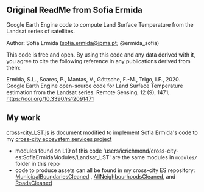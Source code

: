 ## Original ReadMe from Sofia Ermida
Google Earth Engine code to compute Land Surface Temperature from the Landsat series of satellites.

Author: Sofia Ermida (sofia.ermida@ipma.pt; @ermida_sofia)

This code is free and open. 
By using this code and any data derived with it, 
you agree to cite the following reference 
in any publications derived from them:

Ermida, S.L., Soares, P., Mantas, V., Göttsche, F.-M., Trigo, I.F., 2020. 
    Google Earth Engine open-source code for Land Surface Temperature estimation from the Landsat series.
    Remote Sensing, 12 (9), 1471; https://doi.org/10.3390/rs12091471

## My work
[cross-city_LST.js](https://github.com/icrichmond/Landsat_SMW_LST/blob/master/cross-city_LST.js) is document modified to implement Sofia Ermida's code to my [cross-city ecosystem services project](https://github.com/zule-lab/CrossCityES) 
- modules found on L19 of this code 'users/icrichmond/cross-city-es:SofiaErmidaModules/Landsat_LST' are the same modules in `modules/` folder in this repo 
- code to produce assets can all be found in my cross-city ES repository: [MunicipalBoundariesCleaned](https://github.com/zule-lab/CrossCityES/blob/main/scripts/2b-RoadsCleanup.R) , [AllNeighbourhoodsCleaned](https://github.com/zule-lab/CrossCityES/blob/main/scripts/2a-NeighbourhoodsCleanup.R), and [RoadsCleaned](https://github.com/zule-lab/CrossCityES/blob/main/scripts/2b-RoadsCleanup.R)
